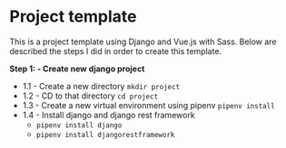 # Project template

This is a project template using Django and Vue.js with Sass. Below are described the steps I did in order to create this template.

**Step 1: - Create new django project**

- 1.1 - Create a new directory `mkdir project`
- 1.2 - CD to that directory `cd project`
- 1.3 - Create a new virtual environment using pipenv `pipenv install`
- 1.4 - Install django and django rest framework
  - `pipenv install django`
  - `pipenv install djangorestframework`
